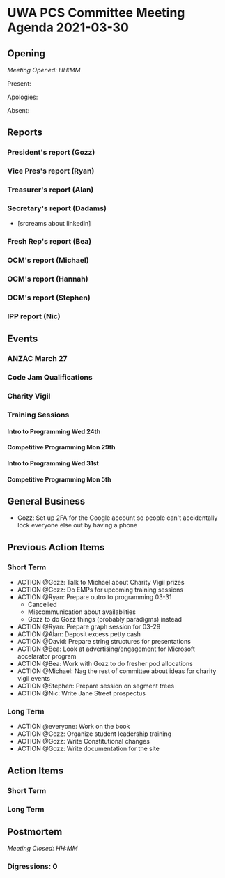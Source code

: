 # UWA PCS Committee Meeting Agenda 2021-03-30

## Opening

*Meeting Opened: HH:MM*

Present:

Apologies: 

Absent:

## Reports

### President's report (Gozz)

### Vice Pres's report (Ryan)

### Treasurer's report (Alan)

### Secretary's report (Dadams)
- [srcreams about linkedin]

### Fresh Rep's report (Bea)

### OCM's report (Michael)

### OCM's report (Hannah)

### OCM's report (Stephen)

### IPP report (Nic)


## Events

### ANZAC March 27

### Code Jam Qualifications

### Charity Vigil

### Training Sessions

#### Intro to Programming Wed 24th

#### Competitive Programming Mon 29th

#### Intro to Programming Wed 31st

#### Competitive Programming Mon 5th


## General Business
- Gozz: Set up 2FA for the Google account so people can't accidentally lock everyone else out by having a phone

## Previous Action Items

### Short Term

- ACTION @Gozz: Talk to Michael about Charity Vigil prizes
- ACTION @Gozz: Do EMPs for upcoming training sessions
- ACTION @Ryan: Prepare outro to programming 03-31
  - Cancelled
  - Miscommunication about availablities
  - Gozz to do Gozz things (probably paradigms) instead
- ACTION @Ryan: Prepare graph session for 03-29
- ACTION @Alan: Deposit excess petty cash
- ACTION @David: Prepare string structures for presentations
- ACTION @Bea: Look at advertising/engagement for Microsoft accelarator program
- ACTION @Bea: Work with Gozz to do fresher pod allocations
- ACTION @Michael: Nag the rest of committee about ideas for charity vigil events
- ACTION @Stephen: Prepare session on segment trees
- ACTION @Nic: Write Jane Street prospectus

### Long Term

- ACTION @everyone: Work on the book
- ACTION @Gozz: Organize student leadership training
- ACTION @Gozz: Write Constitutional changes
- ACTION @Gozz: Write documentation for the site


## Action Items

### Short Term 

### Long Term


## Postmortem
*Meeting Closed: HH:MM*

### Digressions: 0
